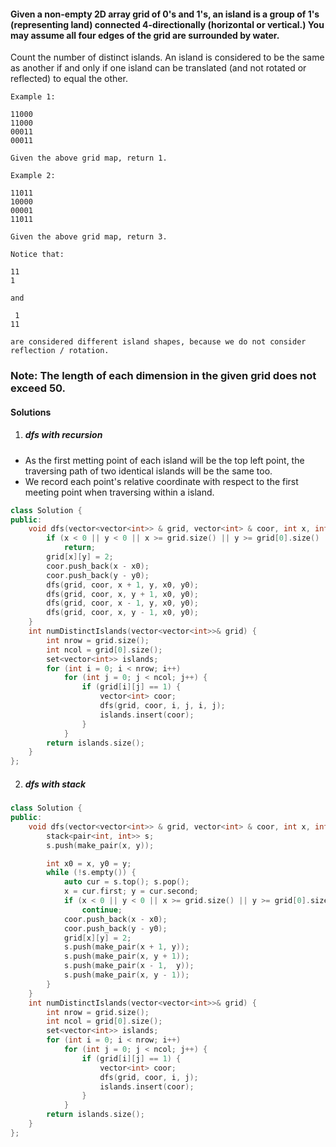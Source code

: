 #### Given a non-empty 2D array grid of 0's and 1's, an island is a group of 1's (representing land) connected 4-directionally (horizontal or vertical.) You may assume all four edges of the grid are surrounded by water.

Count the number of distinct islands. An island is considered to be the same as another if and only if one island can be translated (and not rotated or reflected) to equal the other.

```
Example 1:

11000
11000
00011
00011

Given the above grid map, return 1.

Example 2:

11011
10000
00001
11011

Given the above grid map, return 3.

Notice that:

11
1

and

 1
11

are considered different island shapes, because we do not consider reflection / rotation.
```

### Note: The length of each dimension in the given grid does not exceed 50. 


#### Solutions

1. ##### dfs with recursion

- As the first metting point of each island will be the top left point, the traversing path of two identical islands will be the same too.
- We record each point's relative coordinate with respect to the first meeting point when traversing within a island.

```c++
class Solution {
public:
    void dfs(vector<vector<int>> & grid, vector<int> & coor, int x, int y, int & x0, int & y0) {
        if (x < 0 || y < 0 || x >= grid.size() || y >= grid[0].size() || grid[x][y] != 1)
            return;
        grid[x][y] = 2;
        coor.push_back(x - x0);
        coor.push_back(y - y0);
        dfs(grid, coor, x + 1, y, x0, y0);
        dfs(grid, coor, x, y + 1, x0, y0);
        dfs(grid, coor, x - 1, y, x0, y0);
        dfs(grid, coor, x, y - 1, x0, y0);
    }
    int numDistinctIslands(vector<vector<int>>& grid) {
        int nrow = grid.size();
        int ncol = grid[0].size();
        set<vector<int>> islands;
        for (int i = 0; i < nrow; i++)
            for (int j = 0; j < ncol; j++) {
                if (grid[i][j] == 1) {
                    vector<int> coor;
                    dfs(grid, coor, i, j, i, j);
                    islands.insert(coor);
                }
            }
        return islands.size();
    }
};
```


2. ##### dfs with stack

```c++
class Solution {
public:
    void dfs(vector<vector<int>> & grid, vector<int> & coor, int x, int y) {
        stack<pair<int, int>> s;
        s.push(make_pair(x, y));

        int x0 = x, y0 = y;
        while (!s.empty()) {
            auto cur = s.top(); s.pop();
            x = cur.first; y = cur.second;
            if (x < 0 || y < 0 || x >= grid.size() || y >= grid[0].size() || grid[x][y] != 1)
                continue;
            coor.push_back(x - x0);
            coor.push_back(y - y0);
            grid[x][y] = 2;
            s.push(make_pair(x + 1, y));
            s.push(make_pair(x, y + 1));
            s.push(make_pair(x - 1,  y));
            s.push(make_pair(x, y - 1));
        }
    }
    int numDistinctIslands(vector<vector<int>>& grid) {
        int nrow = grid.size();
        int ncol = grid[0].size();
        set<vector<int>> islands;
        for (int i = 0; i < nrow; i++)
            for (int j = 0; j < ncol; j++) {
                if (grid[i][j] == 1) {
                    vector<int> coor;
                    dfs(grid, coor, i, j);
                    islands.insert(coor);
                }
            }
        return islands.size();
    }
};
```